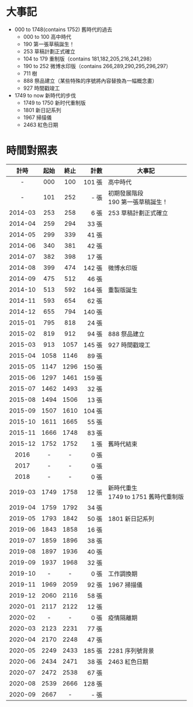 # 大事記
  - 000 to 1748(contains 1752) 舊時代的過去
    + 000 to 100 高中時代
    + 190 第一張草稿誕生！
    + 253 草稿計劃正式確立
    + 104 to 179 重制版（contains 181,182,205,216,241,298）
    + 190 to 252 微博水印版（contains 266,289,290,295,296,297）
    + 711 樹
    + 888 祭品建立（某些特殊的序號將內容替換為一幅概念畫）
    + 927 時間戳竣工
  - 1749 to now 新時代的步伐
    - 1749 to 1750 新时代重制版
    - 1801 新日記系列
    - 1967 掃描儀
    - 2463 紅色日期

# 時間對照表
計時|起始|終止|計數|大事記
:-:    | :-: | :-: |     -:| -
-|        000|  100| 101 張| 高中時代
-|        101|  252|   - 張| 初期發展階段<br>190 第一張草稿誕生！
2014-03|  253|  258|   6 張| 253 草稿計劃正式確立
2014-04|  259|  294|  33 張| 
2014-05|  299|  339|  41 張| 
2014-06|  340|  381|  42 張| 
2014-07|  382|  398|  17 張| 
2014-08|  399|  474| 142 張| 微博水印版
2014-09|  475|  512|  46 張| 
2014-10|  513|  592| 164 張| 重製版誕生
2014-11|  593|  654|  62 張| 
2014-12|  655|  794| 140 張| 
2015-01|  795|  818|  24 張| 
2015-02|  819|  912|  94 張| 888 祭品建立
2015-03|  913| 1057| 145 張| 927 時間戳竣工
2015-04| 1058| 1146|  89 張| 
2015-05| 1147| 1296| 150 張| 
2015-06| 1297| 1461| 159 張| 
2015-07| 1462| 1493|  32 張| 
2015-08| 1494| 1506|  13 張| 
2015-09| 1507| 1610| 104 張| 
2015-10| 1611| 1665|  55 張| 
2015-11| 1666| 1748|  83 張| 
2015-12| 1752| 1752|   1 張| 舊時代結束
2016   |  -  |  -  |   0 張| 
2017   |  -  |  -  |   0 張| 
2018   |  -  |  -  |   0 張| 
2019-03| 1749| 1758|  12 張| 新時代重生<br>1749 to 1751 舊時代重制版
2019-04| 1759| 1792|  34 張| 
2019-05| 1793| 1842|  50 張| 1801 新日記系列
2019-06| 1843| 1858|  16 張| 
2019-07| 1859| 1896|  38 張| 
2019-08| 1897| 1936|  40 張| 
2019-09| 1937| 1968|  32 張| 
2019-10|  -  |  -  |   0 張| 工作調換期
2019-11| 1969| 2059|  92 張| 1967 掃描儀
2019-12| 2060| 2116|  58 張| 
2020-01| 2117| 2122|  12 張| 
2020-02|  -  |  -  |   0 張| 疫情隔離期
2020-03| 2123| 2231|  77 張| 
2020-04| 2170| 2248|  47 張| 
2020-05| 2249| 2433| 185 張| 2281 序列號背景
2020-06| 2434| 2471|  38 張| 2463 紅色日期
2020-07| 2472| 2538|  67 張| 
2020-08| 2539| 2666| 128 張| 
2020-09| 2667| -   |   - 張| 
